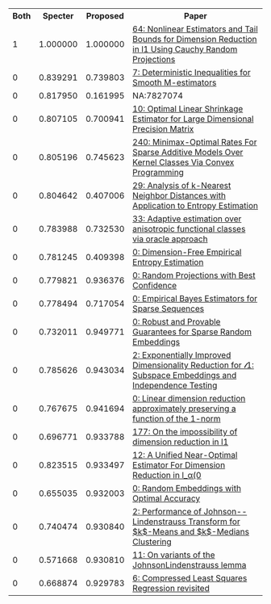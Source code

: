 <html><table><tr>
<th>Both</th>
<th>Specter</th>
<th>Proposed</th>
<th>Paper</th>
</tr>
<tr>
<td>1</td>
<td>1.000000</td>
<td>1.000000</td>
<td><a href="https://www.semanticscholar.org/paper/03923a033f22c7e55e201847852190b4439995b7">64: Nonlinear Estimators and Tail Bounds for Dimension Reduction in l1 Using Cauchy Random Projections</a></td>
</tr>
<tr>
<td>0</td>
<td>0.839291</td>
<td>0.739803</td>
<td><a href="https://www.semanticscholar.org/paper/4adf7e3535af819b5da447549c429517dc0d74cd">7: Deterministic Inequalities for Smooth M-estimators</a></td>
</tr>
<tr>
<td>0</td>
<td>0.817950</td>
<td>0.161995</td>
<td>NA:7827074</td>
</tr>
<tr>
<td>0</td>
<td>0.807105</td>
<td>0.700941</td>
<td><a href="https://www.semanticscholar.org/paper/83673cc8b62c2a341357b31a7e0bbaee81b07a02">10: Optimal Linear Shrinkage Estimator for Large Dimensional Precision Matrix</a></td>
</tr>
<tr>
<td>0</td>
<td>0.805196</td>
<td>0.745623</td>
<td><a href="https://www.semanticscholar.org/paper/c562a2479094768fcf76bcc992cdbf12227a98fe">240: Minimax-Optimal Rates For Sparse Additive Models Over Kernel Classes Via Convex Programming</a></td>
</tr>
<tr>
<td>0</td>
<td>0.804642</td>
<td>0.407006</td>
<td><a href="https://www.semanticscholar.org/paper/87bbbb095f58749cda35a1d993632c4d79387e66">29: Analysis of k-Nearest Neighbor Distances with Application to Entropy Estimation</a></td>
</tr>
<tr>
<td>0</td>
<td>0.783988</td>
<td>0.732530</td>
<td><a href="https://www.semanticscholar.org/paper/88670b5bf214998dc4f7fff7f471637ae487143a">33: Adaptive estimation over anisotropic functional classes via oracle approach</a></td>
</tr>
<tr>
<td>0</td>
<td>0.781245</td>
<td>0.409398</td>
<td><a href="https://www.semanticscholar.org/paper/9afc87e2648498831aee3a7d472f8a1365e9de77">0: Dimension-Free Empirical Entropy Estimation</a></td>
</tr>
<tr>
<td>0</td>
<td>0.779821</td>
<td>0.936376</td>
<td><a href="https://www.semanticscholar.org/paper/8d6cf18188945115cf4f8c578d26ac0a66d92186">0: Random Projections with Best Confidence</a></td>
</tr>
<tr>
<td>0</td>
<td>0.778494</td>
<td>0.717054</td>
<td><a href="https://www.semanticscholar.org/paper/ad4df057cbe78cdc087f415806938fa7f671caa7">0: Empirical Bayes Estimators for Sparse Sequences</a></td>
</tr>
<tr>
<td>0</td>
<td>0.732011</td>
<td>0.949771</td>
<td><a href="https://www.semanticscholar.org/paper/edf43a53849fcbd1a22ff743c72f3b5880045a6b">0: Robust and Provable Guarantees for Sparse Random Embeddings</a></td>
</tr>
<tr>
<td>0</td>
<td>0.785626</td>
<td>0.943034</td>
<td><a href="https://www.semanticscholar.org/paper/9dd4083c180761c7388b344e73f23f84d3e01893">2: Exponentially Improved Dimensionality Reduction for 𝓁1: Subspace Embeddings and Independence Testing</a></td>
</tr>
<tr>
<td>0</td>
<td>0.767675</td>
<td>0.941694</td>
<td><a href="https://www.semanticscholar.org/paper/5a37d2e307c0844aaf0b978886ee78e149968f4c">0: Linear dimension reduction approximately preserving a function of the 1-norm</a></td>
</tr>
<tr>
<td>0</td>
<td>0.696771</td>
<td>0.933788</td>
<td><a href="https://www.semanticscholar.org/paper/0393eaa7d18b9dc117743350efa7388b363985f9">177: On the impossibility of dimension reduction in l1</a></td>
</tr>
<tr>
<td>0</td>
<td>0.823515</td>
<td>0.933497</td>
<td><a href="https://www.semanticscholar.org/paper/5652264d1e12624d14054bfbe18573bb8272352e">12: A Unified Near-Optimal Estimator For Dimension Reduction in l_α(0</a></td>
</tr>
<tr>
<td>0</td>
<td>0.655035</td>
<td>0.932003</td>
<td><a href="https://www.semanticscholar.org/paper/5effa642fc1dc129eb1f9a40a66cf377f9544769">0: Random Embeddings with Optimal Accuracy</a></td>
</tr>
<tr>
<td>0</td>
<td>0.740474</td>
<td>0.930840</td>
<td><a href="https://www.semanticscholar.org/paper/27ba2c4350887185504c4c9e4e66152ca3a802cf">2: Performance of Johnson--Lindenstrauss Transform for $k$-Means and $k$-Medians Clustering</a></td>
</tr>
<tr>
<td>0</td>
<td>0.571668</td>
<td>0.930810</td>
<td><a href="https://www.semanticscholar.org/paper/f20e71257b917c87c360bf993c7b737c808c3028">11: On variants of the JohnsonLindenstrauss lemma</a></td>
</tr>
<tr>
<td>0</td>
<td>0.668874</td>
<td>0.929783</td>
<td><a href="https://www.semanticscholar.org/paper/43265af53799be3ad18acc7ac73a56633f401b99">6: Compressed Least Squares Regression revisited</a></td>
</tr>
</table></html>
